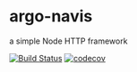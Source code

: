 # argo-navis
a simple Node HTTP framework

[![Build Status](https://travis-ci.org/LXSMNSYC/argo-navis.svg?branch=develop)](https://travis-ci.org/LXSMNSYC/argo-navis)
[![codecov](https://codecov.io/gh/LXSMNSYC/argo-navis/branch/master/graph/badge.svg)](https://codecov.io/gh/LXSMNSYC/argo-navis)